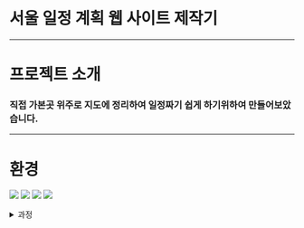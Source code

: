 # 서울 일정 계획 웹 사이트 제작기
---
# 프로젝트 소개
### 직접 가본곳 위주로 지도에 정리하여 일정짜기 쉽게 하기위하여 만들어보았습니다.
---
# 환경
<img src="https://img.shields.io/badge/Python 3.8-3776AB?style=for-the-badge&logo=Python&logoColor=white"> <img src="https://img.shields.io/badge/Linux-FCC624?style=flat&logo=Linux&logoColor=white"/> <img src="https://img.shields.io/badge/ubuntu 20.04-E95420?style=for-the-badge&logo=ubuntu&logoColor=white"> <img src="https://img.shields.io/badge/Django-092E20?style=flat&logo=Django&logocolor=white">


<details>
  <summary>과정</summary>
    <div markdown="1">
    <ul>
      <li>4.6
      ```python
# 여기에 코드를 넣어주세요
print("Hello, World!")</li>
    </ul>
  </div>
</details>
